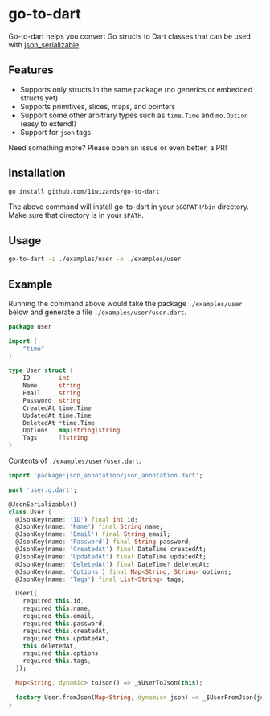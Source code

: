 # go-to-dart

Go-to-dart helps you convert Go structs to Dart classes that can be used with [json_serializable](https://pub.dev/packages/json_serializable).

## Features

- Supports only structs in the same package (no generics or embedded structs yet)
- Supports primitives, slices, maps, and pointers
- Support some other arbitrary types such as `time.Time` and `mo.Option` (easy to extend!)
- Support for `json` tags

Need something more? Please open an issue or even better, a PR!

## Installation

```bash
go install github.com/11wizards/go-to-dart
```

The above command will install go-to-dart in your `$GOPATH/bin` directory. Make sure that directory is in your `$PATH`.

## Usage

```bash
go-to-dart -i ./examples/user -o ./examples/user
```

## Example

Running the command above would take the package `./examples/user` below and generate a file `./examples/user/user.dart`.

```go
package user

import (
	"time"
)

type User struct {
	ID        int
	Name      string
	Email     string
	Password  string
	CreatedAt time.Time
	UpdatedAt time.Time
	DeletedAt *time.Time
	Options   map[string]string
	Tags      []string
}
```

Contents of `./examples/user/user.dart`:
```dart
import 'package:json_annotation/json_annotation.dart';

part 'user.g.dart';

@JsonSerializable()
class User {
  @JsonKey(name: 'ID') final int id;
  @JsonKey(name: 'Name') final String name;
  @JsonKey(name: 'Email') final String email;
  @JsonKey(name: 'Password') final String password;
  @JsonKey(name: 'CreatedAt') final DateTime createdAt;
  @JsonKey(name: 'UpdatedAt') final DateTime updatedAt;
  @JsonKey(name: 'DeletedAt') final DateTime? deletedAt;
  @JsonKey(name: 'Options') final Map<String, String> options;
  @JsonKey(name: 'Tags') final List<String> tags;

  User({
    required this.id,
    required this.name,
    required this.email,
    required this.password,
    required this.createdAt,
    required this.updatedAt,
    this.deletedAt,
    required this.options,
    required this.tags,
  });

  Map<String, dynamic> toJson() => _$UserToJson(this);

  factory User.fromJson(Map<String, dynamic> json) => _$UserFromJson(json);
}


```
